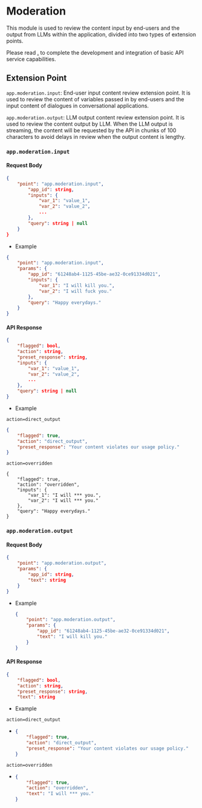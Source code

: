 # Moderation

This module is used to review the content input by end-users and the output from LLMs within the application, divided into two types of extension points.

Please read [.](./ "mention") to complete the development and integration of basic API service capabilities.

## Extension Point

`app.moderation.input`: End-user input content review extension point. It is used to review the content of variables passed in by end-users and the input content of dialogues in conversational applications.

`app.moderation.output`: LLM output content review extension point. It is used to review the content output by LLM. When the LLM output is streaming, the content will be requested by the API in chunks of 100 characters to avoid delays in review when the output content is lengthy.

### `app.moderation.input`

#### Request Body

```json
{
    "point": "app.moderation.input", 
        "app_id": string,  
        "inputs": {  
            "var_1": "value_1",
            "var_2": "value_2",
            ...
        },
        "query": string | null  
    }
}
```

* Example

```json
{
    "point": "app.moderation.input",
    "params": {
        "app_id": "61248ab4-1125-45be-ae32-0ce91334d021",
        "inputs": {
            "var_1": "I will kill you.",
            "var_2": "I will fuck you."
        },
        "query": "Happy everydays."
    }
}
```

#### API Response

```json
{
    "flagged": bool,  
    "action": string, 
    "preset_response": string,  
    "inputs": {  
        "var_1": "value_1",
        "var_2": "value_2",
        ...
    },
    "query": string | null  
}
```

* Example

`action=direct_output`

```json
{
    "flagged": true,
    "action": "direct_output",
    "preset_response": "Your content violates our usage policy."
}
```

`action=overridden`

```
{
    "flagged": true,
    "action": "overridden",
    "inputs": {
        "var_1": "I will *** you.",
        "var_2": "I will *** you."
    },
    "query": "Happy everydays."
}
```

### `app.moderation.output`

#### Request Body

```JSON
{
    "point": "app.moderation.output", 
    "params": {
        "app_id": string,  
        "text": string  
    }
}
```

*   Example



    ```JSON
    {
        "point": "app.moderation.output",
        "params": {
            "app_id": "61248ab4-1125-45be-ae32-0ce91334d021",
            "text": "I will kill you."
        }
    }
    ```

#### API Response

```JSON
{
    "flagged": bool,  
    "action": string, 
    "preset_response": string,  
    "text": string  
```

* Example

`action=direct_output`

* ```JSON
  {
      "flagged": true,
      "action": "direct_output",
      "preset_response": "Your content violates our usage policy."
  }
  ```

`action=overridden`

* ```JSON
  {
      "flagged": true,
      "action": "overridden",
      "text": "I will *** you."
  }
  ```

